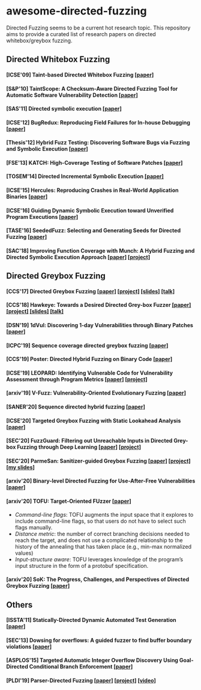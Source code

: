 # awesome-directed-fuzzing

Directed Fuzzing seems to be a current hot research topic. This repository aims to provide a curated list of research papers on directed whitebox/greybox fuzzing.

## Directed Whitebox Fuzzing
#### [ICSE'09] Taint-based Directed Whitebox Fuzzing [[paper]](https://people.csail.mit.edu/rinard/paper/icse09.pdf)

#### [S&P'10] TaintScope: A Checksum-Aware Directed Fuzzing Tool for Automatic Software Vulnerability Detection [[paper]](http://faculty.cs.tamu.edu/guofei/paper/TaintScope-Oakland10.pdf)

#### [SAS'11] Directed symbolic execution [[paper]](http://www.cs.tufts.edu/~jfoster/papers/sas11.pdf)

#### [ICSE'12] BugRedux: Reproducing Field Failures for In-house Debugging [[paper]]()

#### [Thesis'12] Hybrid Fuzz Testing: Discovering Software Bugs via Fuzzing and Symbolic Execution [[paper]](http://reports-archive.adm.cs.cmu.edu/anon/2012/CMU-CS-12-116.pdf)

#### [FSE'13] KATCH: High-Coverage Testing of Software Patches [[paper]](https://srg.doc.ic.ac.uk/files/papers/katch-fse-13.pdf)

#### [TOSEM'14] Directed Incremental Symbolic Execution [[paper]](https://userweb.cs.txstate.edu/~g_y10/publications/YangETAL14DiSE.pdf)

#### [ICSE'15] Hercules: Reproducing Crashes in Real-World Application Binaries [[paper]](https://thuanpv.github.io/publications/hercules.pdf)

#### [ICSE'16] Guiding Dynamic Symbolic Execution toward Unverified Program Executions [[paper]](https://www.microsoft.com/en-us/research/wp-content/uploads/2016/07/icse-2016.pdf)

#### [TASE'16] SeededFuzz: Selecting and Generating Seeds for Directed Fuzzing [[paper]](https://www.computer.org/csdl/proceedings-article/tase/2016/1764a049/12OmNAo45Pw)

#### [SAC'18] Improving Function Coverage with Munch: A Hybrid Fuzzing and Directed Symbolic Execution Approach [[paper]](https://arxiv.org/pdf/1711.09362.pdf) [[project]]()

## Directed Greybox Fuzzing
#### [CCS'17] Directed Greybox Fuzzing [[paper]](https://mboehme.github.io/paper/CCS17.pdf) [[project]](https://github.com/aflgo) [[slides]](https://www.slideshare.net/mboehme/aflgo-directed-greybox-fuzzing) [[talk]](https://www.youtube.com/watch?v=jiECNix0HuQ)

#### [CCS'18] Hawkeye: Towards a Desired Directed Grey-box Fuzzer [[paper]](https://hongxuchen.github.io/pdf/hawkeye.pdf) [[project]](https://sites.google.com/view/fot-the-fuzzer/DGF?authuser=0) [[slides]](https://hongxuchen.github.io/pdf/hawkeye-slides.pdf) [[talk]](https://www.youtube.com/watch?v=BSPj7GAQt5U&list=PLn0nrSd4xjjbyUeai0oevMrT8_IwnBo4R&index=7)

#### [DSN'19] 1dVul: Discovering 1-day Vulnerabilities through Binary Patches [[paper]](https://ieeexplore.ieee.org/stamp/stamp.jsp?arnumber=8809537)

#### [ICPC'19] Sequence coverage directed greybox fuzzing [[paper]](https://dl.acm.org/doi/10.1109/ICPC.2019.00044)

#### [CCS'19] Poster: Directed Hybrid Fuzzing on Binary Code [[paper]](https://dl.acm.org/doi/abs/10.1145/3319535.3363275)

#### [ICSE'19] LEOPARD: Identifying Vulnerable Code for Vulnerability Assessment through Program Metrics [[paper]](https://arxiv.org/pdf/1901.11479.pdf) [[project]](https://sites.google.com/site/leopardsite2017/)

#### [arxiv'19] V-Fuzz: Vulnerability-Oriented Evolutionary Fuzzing [[paper]](https://arxiv.org/pdf/1901.01142.pdf)

#### [SANER'20] Sequence directed hybrid fuzzing [[paper]](./sequence_hybrid.pdf)

#### [ICSE'20] Targeted Greybox Fuzzing with Static Lookahead Analysis [[paper]](https://mariachris.github.io/Pubs/ICSE-2020.pdf)

#### [SEC'20] FuzzGuard: Filtering out Unreachable Inputs in Directed Grey-box Fuzzing through Deep Learning [[paper]](http://kaichen.org/paper/conference/sec20summer-final343.pdf) [[project]](https://github.com/zongpy/FuzzGuard)

#### [SEC'20] ParmeSan: Sanitizer-guided Greybox Fuzzing [[paper]](https://download.vusec.net/papers/parmesan_sec20.pdf) [[project]](https://github.com/vusec/parmesan) [[my slides]](./ParmeSan.pdf)

#### [arxiv'20] Binary-level Directed Fuzzing for Use-After-Free Vulnerabilities [[paper]](https://arxiv.org/pdf/2002.10751.pdf)

#### [arxiv'20] TOFU: Target-Oriented FUzzer [[paper]](https://arxiv.org/pdf/2004.14375.pdf)
- *Command-line flags*: TOFU augments the input space that it explores to include command-line flags, so that users do not have to select such flags manually.
- *Distance metric*: the number of correct branching decisions needed to reach the target, and does not use a complicated relationship to the history of the annealing that has taken place (e.g., min-max normalized values)
- *Input-structure aware*: TOFU leverages knowledge of the program’s input structure in the form of a protobuf
specification.

#### [arxiv'20] SoK: The Progress, Challenges, and Perspectives of Directed Greybox Fuzzing [[paper]](https://arxiv.org/pdf/2005.11907.pdf)

## Others
#### [ISSTA'11] Statically-Directed Dynamic Automated Test Generation [[paper]](http://bitblaze.cs.berkeley.edu/papers/testgen-issta11.pdf)

#### [SEC'13] Dowsing for overflows: A guided fuzzer to find buffer boundary violations [[paper]](https://www.cs.vu.nl/~herbertb/papers/dowser_usenixsec13.pdf)

#### [ASPLOS'15] Targeted Automatic Integer Overflow Discovery Using Goal-Directed Conditional Branch Enforcement [[paper]](https://people.csail.mit.edu/fanl/papers/diode-asplos2015.pdf)

#### [PLDI'19] Parser-Directed Fuzzing [[paper]](https://rahul.gopinath.org/resources/pldi2019/mathis2019parser.pdf) [[project]](https://drive.google.com/drive/folders/1OAgT9DPe_Nr2NI32KypK1sqmM0u1EYlQ) [[video]](https://www.youtube.com/watch?v=ypwppYHSz6A)
